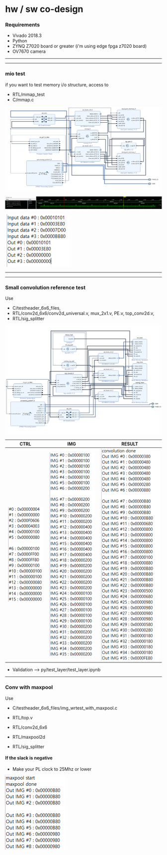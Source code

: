 <h1> hw / sw co-design </h1>
<h3> Requirements </h3>

* Vivado 2018.3
* Python
* ZYNQ Z7020 board or greater (i'm using edge fpga z7020 board)
* OV7670 camera


---
---

<h3> mio test</h3>
if you want to test memory i/o structure, access to <br>

* RTL/mmap_test<br>
* C/mmap.c<br>

![img_error](./img/mmap_bd.png)

![img_error](./img/mmap_ila.png)

![img_error](./img/mmap_result.png)


---
---
<h3> Small convolution reference test </h3>
Use <br>

* C/testheader_6x6_files, <br>
* RTL/conv2d_6x6/conv2d_universal.v, mux_2x1.v, PE.v, top_conv2d.v, <br>
* RTL/sig_splitter <br>

![img_error](./img/smol_bd.png)

| CTRL | IMG  | RESULT |
|------|------|--------|
| ![img_error](./img/smol_ctrl.png) | ![img_error](./img/smol_img.png) | ![img_error](./img/smol_result.png) |


* Validation --> py/test_layer/test_layer.ipynb

---

<h3> Conv with maxpool</h3>

Use 

* C/testheader_6x6_files/img_wrtest_with_maxpool.c

* RTL/top.v

* RTL/conv2d_6x6

* RTL/maxpool2d

* RTL/sig_splitter

<h4>If the slack is negative</h4>

* Make your PL clock to 25Mhz or lower

![img_error](./img/smol_maxpool_result.png)
